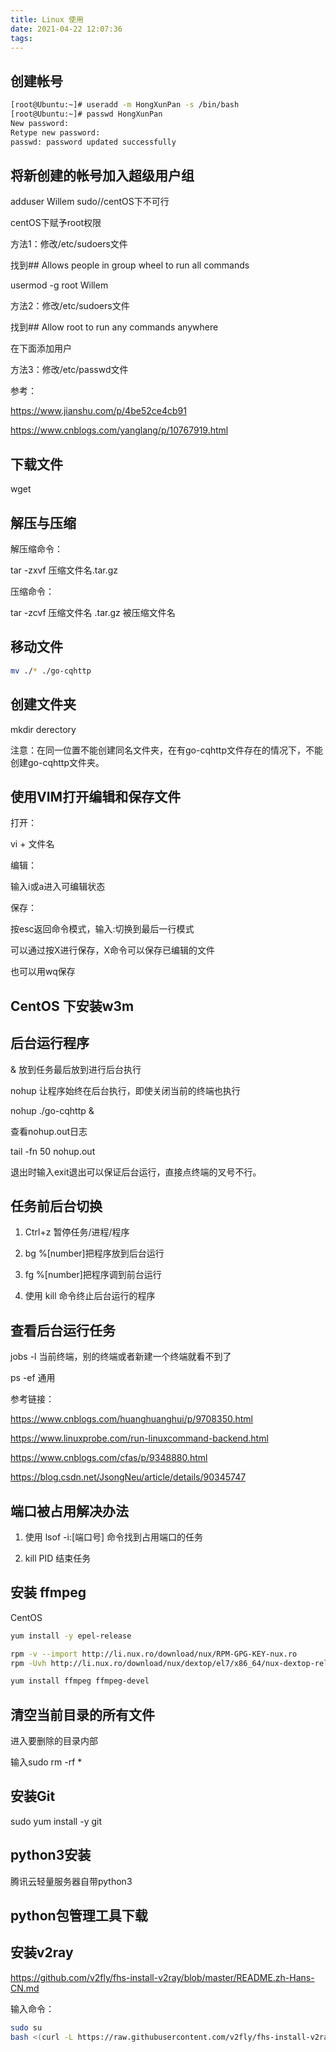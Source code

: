 ```yaml
---
title: Linux 使用
date: 2021-04-22 12:07:36
tags:
---
```

## 创建帐号

```bash
[root@Ubuntu:~]# useradd -m HongXunPan -s /bin/bash
[root@Ubuntu:~]# passwd HongXunPan
New password:
Retype new password:
passwd: password updated successfully
```

## 将新创建的帐号加入超级用户组

adduser Willem sudo//centOS下不可行

centOS下赋予root权限

方法1：修改/etc/sudoers文件

找到\#\# Allows people in group wheel to run all commands

usermod -g root Willem

方法2：修改/etc/sudoers文件

找到\#\# Allow root to run any commands anywhere

在下面添加用户

方法3：修改/etc/passwd文件

参考：

https://www.jianshu.com/p/4be52ce4cb91

https://www.cnblogs.com/yanglang/p/10767919.html

## 下载文件

wget

## 解压与压缩

解压缩命令：

tar -zxvf 压缩文件名.tar.gz

压缩命令：

tar -zcvf 压缩文件名 .tar.gz 被压缩文件名

## 移动文件

```bash
mv ./* ./go-cqhttp
```

## 创建文件夹

mkdir derectory

注意：在同一位置不能创建同名文件夹，在有go-cqhttp文件存在的情况下，不能创建go-cqhttp文件夹。

## 使用VIM打开编辑和保存文件

打开：

vi + 文件名

编辑：

输入i或a进入可编辑状态

保存：

按esc返回命令模式，输入:切换到最后一行模式

可以通过按X进行保存，X命令可以保存已编辑的文件

也可以用wq保存

## CentOS 下安装w3m

## 后台运行程序

& 放到任务最后放到进行后台执行

nohup 让程序始终在后台执行，即使关闭当前的终端也执行

nohup ./go-cqhttp &

查看nohup.out日志

tail -fn 50 nohup.out

退出时输入exit退出可以保证后台运行，直接点终端的叉号不行。

## 任务前后台切换

1. Ctrl+z 暂停任务/进程/程序

2. bg %[number]把程序放到后台运行

3. fg %[number]把程序调到前台运行

4. 使用 kill 命令终止后台运行的程序


## 查看后台运行任务

jobs -l 当前终端，别的终端或者新建一个终端就看不到了

ps -ef 通用

参考链接：

https://www.cnblogs.com/huanghuanghui/p/9708350.html

https://www.linuxprobe.com/run-linuxcommand-backend.html

https://www.cnblogs.com/cfas/p/9348880.html

https://blog.csdn.net/JsongNeu/article/details/90345747

## 端口被占用解决办法

1. 使用 lsof -i:[端口号] 命令找到占用端口的任务

2. kill PID 结束任务

## 安装 ffmpeg

CentOS

```bash
yum install -y epel-release

rpm -v --import http://li.nux.ro/download/nux/RPM-GPG-KEY-nux.ro
rpm -Uvh http://li.nux.ro/download/nux/dextop/el7/x86_64/nux-dextop-release-0-5.el7.nux.noarch.rpm

yum install ffmpeg ffmpeg-devel
```

## 清空当前目录的所有文件

进入要删除的目录内部

输入sudo rm -rf *

## 安装Git

sudo yum install -y git

## python3安装

腾讯云轻量服务器自带python3

## python包管理工具下载


## 安装v2ray

https://github.com/v2fly/fhs-install-v2ray/blob/master/README.zh-Hans-CN.md

输入命令：

```bash
sudo su
bash <(curl -L https://raw.githubusercontent.com/v2fly/fhs-install-v2ray/master/install-release.sh)
```

